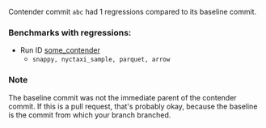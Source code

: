 Contender commit `abc` had 1 regressions compared to its baseline commit.

### Benchmarks with regressions:

- Run ID [some_contender](https://conbench.biz/api/compare/runs/some_baseline...some_contender)
  - `snappy, nyctaxi_sample, parquet, arrow`

### Note

The baseline commit was not the immediate parent of the contender commit. If this is a pull request, that's probably okay, because the baseline is the commit from which your branch branched.
